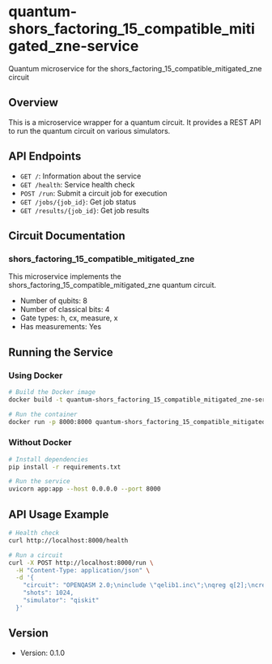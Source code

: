 # quantum-shors_factoring_15_compatible_mitigated_zne-service

Quantum microservice for the shors_factoring_15_compatible_mitigated_zne circuit

## Overview

This is a microservice wrapper for a quantum circuit. It provides a REST API to run the quantum circuit on various simulators.

## API Endpoints

- `GET /`: Information about the service
- `GET /health`: Service health check
- `POST /run`: Submit a circuit job for execution
- `GET /jobs/{job_id}`: Get job status
- `GET /results/{job_id}`: Get job results

## Circuit Documentation

### shors_factoring_15_compatible_mitigated_zne

This microservice implements the shors_factoring_15_compatible_mitigated_zne quantum circuit.

- Number of qubits: 8
- Number of classical bits: 4
- Gate types: h, cx, measure, x
- Has measurements: Yes


## Running the Service

### Using Docker

```bash
# Build the Docker image
docker build -t quantum-shors_factoring_15_compatible_mitigated_zne-service .

# Run the container
docker run -p 8000:8000 quantum-shors_factoring_15_compatible_mitigated_zne-service
```

### Without Docker

```bash
# Install dependencies
pip install -r requirements.txt

# Run the service
uvicorn app:app --host 0.0.0.0 --port 8000
```

## API Usage Example

```bash
# Health check
curl http://localhost:8000/health

# Run a circuit
curl -X POST http://localhost:8000/run \
  -H "Content-Type: application/json" \
  -d '{
    "circuit": "OPENQASM 2.0;\ninclude \"qelib1.inc\";\nqreg q[2];\ncreg c[2];\nh q[0];\ncx q[0],q[1];\nmeasure q -> c;",
    "shots": 1024,
    "simulator": "qiskit"
  }'
```

## Version

- Version: 0.1.0
